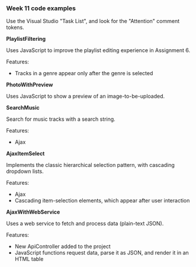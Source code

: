 ### Week 11 code examples

Use the Visual Studio "Task List", and look for the "Attention" comment tokens.  

**PlaylistFiltering**

Uses JavaScript to improve the playlist editing experience in Assignment 6.  

Features:
- Tracks in a genre appear only after the genre is selected

**PhotoWithPreview**

Uses JavaScript to show a preview of an image-to-be-uploaded.  

**SearchMusic**

Search for music tracks with a search string.  

Features:
- Ajax

**AjaxItemSelect**

Implements the classic hierarchical selection pattern, with cascading dropdown lists.  

Features:
- Ajax
- Cascading item-selection elements, which appear after user interaction

**AjaxWithWebService**

Uses a web service to fetch and process data (plain-text JSON).  

Features:
- New ApiController added to the project
- JavaScript functions request data, parse it as JSON, and render it in an HTML table
